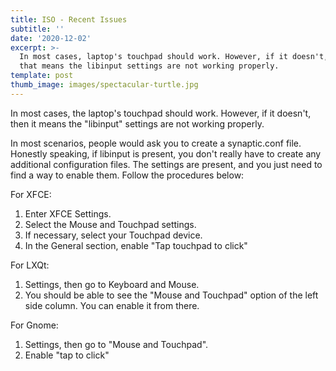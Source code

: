 ```yaml
---
title: ISO - Recent Issues
subtitle: ''
date: '2020-12-02'
excerpt: >-
  In most cases, laptop's touchpad should work. However, if it doesn't, then
  that means the libinput settings are not working properly.
template: post
thumb_image: images/spectacular-turtle.jpg
---
```

In most cases, the laptop's touchpad should work. However, if it doesn't, then it means the "libinput" settings are not working properly.

In most scenarios, people would ask you to create a synaptic.conf file. Honestly speaking, if libinput is present, you don't really have to create any additional configuration files. The settings are present, and you just need to find a way to enable them. Follow the procedures below:

For XFCE:

1.  Enter XFCE Settings.
2.  Select the Mouse and Touchpad settings.
3.  If necessary, select your Touchpad device.
4.  In the General section, enable "Tap touchpad to click"

For LXQt:

1.  Settings, then go to Keyboard and Mouse.
2.  You should be able to see the "Mouse and Touchpad" option of the left side column. You can enable it from there.

For Gnome:

1.  Settings, then go to "Mouse and Touchpad".
2.  Enable "tap to click"
